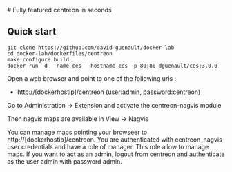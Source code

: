 # Fully featured centreon in seconds

## Quick start

```
git clone https://github.com/david-guenault/docker-lab
cd docker-lab/dockerfiles/centreon
make configure build
docker run -d --name ces --hostname ces -p 80:80 dguenault/ces:3.0.0
```

Open a web browser and point to one of the following urls : 

- http://[dockerhostip]/centreon (user:admin, password:centreon)

Go to Administration -> Extension and activate the centreon-nagvis module

Then nagvis maps are available in View -> Nagvis

You can manage maps pointing your browseer to http://[dockerhostip]/centreon. You are authenticated with centreon_nagvis user credentials and have a role of manager. This role allow to manage maps. If you want to act as an admin, logout from centreon and authenticate as the user admin with password admin. 
